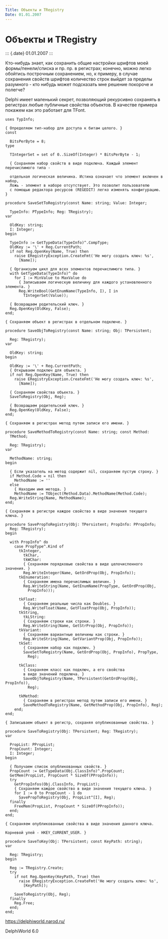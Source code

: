 ```yaml
---
Title: Объекты и TRegistry
Date: 01.01.2007
---
```


Объекты и TRegistry
===================

::: {.date}
01.01.2007
:::

Кто-нибудь знает, как сохранить общие настройки шрифтов моей
формы/пенели/списка и пр. пр. в регистрах; конечно, можно легко обойтись
построчным сохранением, но, к примеру, в случае сохранения свойств
шрифтов количество строк выйдет за пределы разумного - кто нибудь может
подсказать мне решение покороче и полегче?

Delphi имеет маленький секрет, позволяющий рекурсивно сохранять в
регистрах любые публичные свойства объектов. В качестве примера покажем
как это работает для TFont.

    uses TypInfo;
     
    { Определяем тип-набор для доступа к битам целого. }
    const
     
      BitsPerByte = 8;
    type
     
      TIntegerSet = set of 0..SizeOf(Integer) * BitsPerByte - 1;
     
      { Сохраняем набор свойств в виде подключа. Каждый элемент перечислимого типа -
     
      отдельная логическая величина. Истина означает что элемент включен в набор,
      Ложь - элемент в наборе отсутствует. Это позволит пользователю
      с помощью редактора ресурсов (REGEDIT) легко изменять конфигурацию. }
     
    procedure SaveSetToRegistry(const Name: string; Value: Integer;
     
      TypeInfo: PTypeInfo; Reg: TRegistry);
    var
     
      OldKey: string;
      I: Integer;
    begin
     
      TypeInfo := GetTypeData(TypeInfo)^.CompType;
      OldKey := '\' + Reg.CurrentPath;
      if not Reg.OpenKey(Name, True) then
        raise ERegistryException.CreateFmt('Не могу создать ключ: %s',
          [Name]);
     
      { Организуем цикл для всех элементов перечислимого типа. }
      with GetTypeData(TypeInfo)^ do
        for I := MinValue to MaxValue do
          { Записываем логическую величину для каждого установленного элемента. }
          Reg.WriteBool(GetEnumName(TypeInfo, I), I in
            TIntegerSet(Value));
     
      { Возвращаем родительский ключ. }
      Reg.OpenKey(OldKey, False);
    end;
     
    { Сохраняем объект в регистрах в отдельном подключе. }
     
    procedure SaveObjToRegistry(const Name: string; Obj: TPersistent;
     
      Reg: TRegistry);
    var
     
      OldKey: string;
    begin
     
      OldKey := '\' + Reg.CurrentPath;
      { Открываем подключ для объекта. }
      if not Reg.OpenKey(Name, True) then
        raise ERegistryException.CreateFmt('Не могу создать ключ: %s',
          [Name]);
     
      { Сохраняем свойства объекта. }
      SaveToRegistry(Obj, Reg);
     
      { Возвращаем родительский ключ. }
      Reg.OpenKey(OldKey, False);
    end;
     
    { Сохраняем в регистрах метод путем записи его имени. }
     
    procedure SaveMethodToRegistry(const Name: string; const Method:
      TMethod;
     
      Reg: TRegistry);
    var
     
      MethodName: string;
    begin
     
      { Если указатель на метод содержит nil, сохраняем пустую строку. }
      if Method.Code = nil then
        MethodName := ''
      else
        { Находим имя метода. }
        MethodName := TObject(Method.Data).MethodName(Method.Code);
      Reg.WriteString(Name, MethodName);
    end;
     
    { Сохраняем в регистре каждое свойство в виде значения текущего
    ключа. }
     
    procedure SavePropToRegistry(Obj: TPersistent; PropInfo: PPropInfo;
      Reg: TRegistry);
    begin
     
      with PropInfo^ do
        case PropType^.Kind of
          tkInteger,
            tkChar,
            tkWChar:
            { Сохраняем порядковые свойства в виде целочисленного значения. }
            Reg.WriteInteger(Name, GetOrdProp(Obj, PropInfo));
          tkEnumeration:
            { Сохраняем имена перечислимых величин. }
            Reg.WriteString(Name, GetEnumName(PropType, GetOrdProp(Obj,
              PropInfo)));
     
          tkFloat:
            { Сохраняем реальные числа как Doubles. }
            Reg.WriteFloat(Name, GetFloatProp(Obj, PropInfo));
          tkString,
            tkLString:
            { Сохраняем строки как строки. }
            Reg.WriteString(Name, GetStrProp(Obj, PropInfo));
          tkVariant:
            { Сохраняем вариантные величины как строки. }
            Reg.WriteString(Name, GetVariantProp(Obj, PropInfo));
          tkSet:
            { Сохраняем набор как подключ. }
            SaveSetToRegistry(Name, GetOrdProp(Obj, PropInfo), PropType,
              Reg);
     
          tkClass:
            { Сохраняем класс как подключ, а его свойства
            в виде значений подключа. }
            SaveObjToRegistry(Name, TPersistent(GetOrdProp(Obj, PropInfo)),
              Reg);
     
          tkMethod:
            { Сохраняем в регистрах метод путем записи его имени. }
            SaveMethodToRegistry(Name, GetMethodProp(Obj, PropInfo), Reg);
        end;
    end;
     
    { Записываем объект в регистр, сохраняя опубликованные свойства. }
     
    procedure SaveToRegistry(Obj: TPersistent; Reg: TRegistry);
    var
     
      PropList: PPropList;
      PropCount: Integer;
      I: Integer;
    begin
     
      { Получаем список опубликованных свойств. }
      PropCount := GetTypeData(Obj.ClassInfo)^.PropCount;
      GetMem(PropList, PropCount * SizeOf(PPropInfo));
      try
        GetPropInfos(Obj.ClassInfo, PropList);
        { Сохраняем каждое свойство в виде значения текущего ключа. }
        for I := 0 to PropCount - 1 do
          SavePropToRegistry(Obj, PropList^[I], Reg);
      finally
        FreeMem(PropList, PropCount * SizeOf(PPropInfo));
      end;
    end;
     
    { Сохраняем опубликованные свойства в виде значения данного ключа.
     
    Корневой улей - HKEY_CURRENT_USER. }
     
    procedure SaveToKey(Obj: TPersistent; const KeyPath: string);
    var
     
      Reg: TRegistry;
    begin
     
      Reg := TRegistry.Create;
      try
        if not Reg.OpenKey(KeyPath, True) then
          raise ERegistryException.CreateFmt('Не могу создать ключ: %s',
            [KeyPath]);
     
        SaveToRegistry(Obj, Reg);
      finally
        Reg.Free;
      end;
    end;
     
     

<https://delphiworld.narod.ru/>

DelphiWorld 6.0
